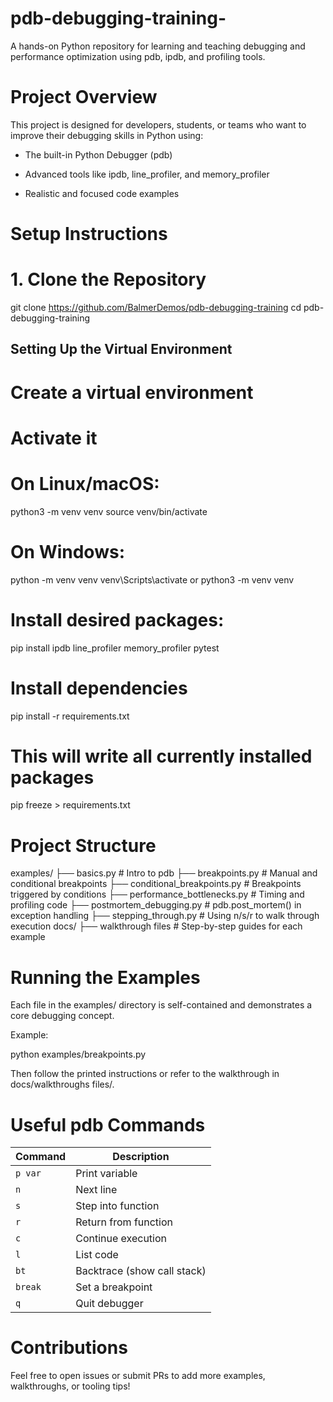 # pdb-debugging-training-
A hands-on Python repository for learning and teaching debugging and performance optimization using pdb, ipdb, and profiling tools.

# Project Overview
This project is designed for developers, students, or teams who want to improve their debugging skills in Python using:

- The built-in Python Debugger (pdb)

- Advanced tools like ipdb, line_profiler, and memory_profiler

- Realistic and focused code examples

# Setup Instructions

# 1. Clone the Repository
git clone https://github.com/BalmerDemos/pdb-debugging-training
cd pdb-debugging-training


## Setting Up the Virtual Environment

# Create a virtual environment

# Activate it
# On Linux/macOS:
python3 -m venv venv
source venv/bin/activate


# On Windows:
python -m venv venv
venv\Scripts\activate
or
python3 -m venv venv

# Install desired packages:
pip install ipdb line_profiler memory_profiler pytest

# Install dependencies
pip install -r requirements.txt

# This will write all currently installed packages
pip freeze > requirements.txt

# Project Structure

examples/
├── basics.py                   # Intro to pdb
├── breakpoints.py              # Manual and conditional breakpoints
├── conditional_breakpoints.py # Breakpoints triggered by conditions
├── performance_bottlenecks.py # Timing and profiling code
├── postmortem_debugging.py    # pdb.post_mortem() in exception handling
├── stepping_through.py        # Using n/s/r to walk through execution
docs/
├── walkthrough files          # Step-by-step guides for each example


# Running the Examples
Each file in the examples/ directory is self-contained and demonstrates a core debugging concept.

Example:

python examples/breakpoints.py

Then follow the printed instructions or refer to the walkthrough in docs/walkthroughs files/.

# Useful pdb Commands

| Command | Description                 |
| ------- | --------------------------- |
| `p var` | Print variable              |
| `n`     | Next line                   |
| `s`     | Step into function          |
| `r`     | Return from function        |
| `c`     | Continue execution          |
| `l`     | List code                   |
| `bt`    | Backtrace (show call stack) |
| `break` | Set a breakpoint            |
| `q`     | Quit debugger               |


# Contributions
Feel free to open issues or submit PRs to add more examples, walkthroughs, or tooling tips!


